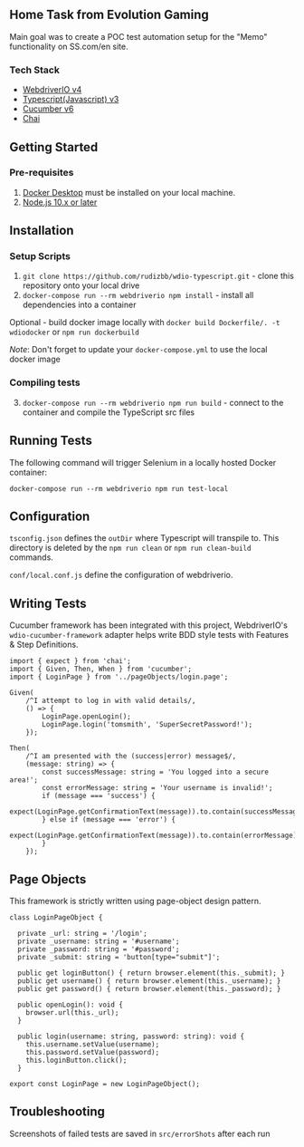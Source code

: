 ## Home Task from Evolution Gaming

Main goal was to create a POC test automation setup for the "Memo" functionality on SS.com/en site.

### Tech Stack

- [WebdriverIO v4](http://webdriver.io/)
- [Typescript(Javascript) v3](https://www.typescriptlang.org/)
- [Cucumber v6](https://cucumber.io/)
- [Chai](https://www.chaijs.com/)

## Getting Started

### Pre-requisites

1. [Docker Desktop](https://www.docker.com/products/docker-desktop) must be installed on your local machine.
2. [Node.js 10.x or later](https://nodejs.org/en/download/releases/)

## Installation

### Setup Scripts

1. `git clone https://github.com/rudizbb/wdio-typescript.git` - clone this repository onto your local drive
2. `docker-compose run --rm webdriverio npm install` - install all dependencies into a container

Optional - build docker image locally with `docker build Dockerfile/. -t wdiodocker` or `npm run dockerbuild`

_Note_: Don't forget to update your `docker-compose.yml` to use the local docker image

### Compiling tests

3. `docker-compose run --rm webdriverio npm run build` - connect to the container and compile the TypeScript src files

## Running Tests

The following command will trigger Selenium in a locally hosted Docker container:

`docker-compose run --rm webdriverio npm run test-local`

## Configuration

`tsconfig.json` defines the `outDir` where Typescript will transpile to. This directory is deleted by the `npm run clean` or `npm run clean-build` commands.

`conf/local.conf.js` define the configuration of webdriverio.

## Writing Tests

Cucumber framework has been integrated with this project, WebdriverIO's `wdio-cucumber-framework` adapter helps write BDD style tests with Features & Step Definitions.

```
import { expect } from 'chai';
import { Given, Then, When } from 'cucumber';
import { LoginPage } from '../pageObjects/login.page';

Given(
    /^I attempt to log in with valid details/,
    () => {
        LoginPage.openLogin();
        LoginPage.login('tomsmith', 'SuperSecretPassword!');
    });

Then(
    /^I am presented with the (success|error) message$/,
    (message: string) => {
        const successMessage: string = 'You logged into a secure area!';
        const errorMessage: string = 'Your username is invalid!';
        if (message === 'success') {
            expect(LoginPage.getConfirmationText(message)).to.contain(successMessage);
        } else if (message === 'error') {
            expect(LoginPage.getConfirmationText(message)).to.contain(errorMessage);
        }
    });

```

## Page Objects

This framework is strictly written using page-object design pattern.

```
class LoginPageObject {

  private _url: string = '/login';
  private _username: string = '#username';
  private _password: string = '#password';
  private _submit: string = 'button[type="submit"]';

  public get loginButton() { return browser.element(this._submit); }
  public get username() { return browser.element(this._username); }
  public get password() { return browser.element(this._password); }

  public openLogin(): void {
    browser.url(this._url);
  }

  public login(username: string, password: string): void {
    this.username.setValue(username);
    this.password.setValue(password);
    this.loginButton.click();
  }

export const LoginPage = new LoginPageObject();
```

## Troubleshooting

Screenshots of failed tests are saved in `src/errorShots` after each run
